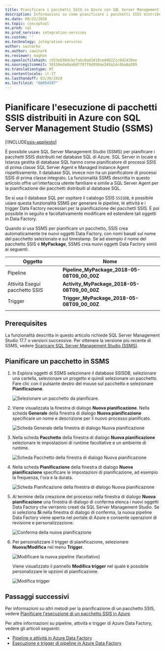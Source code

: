 ```yaml
---
title: Pianificare i pacchetti SSIS in Azure con SQL Server Management Studio | Microsoft Docs
description: Informazioni su come pianificare i pacchetti SSIS distribuiti al database SQL di Azure tramite il comando Pianifica in SQL Server Management Studio (SSMS).
ms.date: 09/23/2018
ms.topic: conceptual
ms.prod: sql
ms.prod_service: integration-services
ms.custom: ''
ms.technology: integration-services
author: swinarko
ms.author: sawinark
ms.reviewer: maghan
ms.openlocfilehash: c553e650dcbcfabc8ad2d18ce490221c0d2439ee
ms.sourcegitcommit: 58158eda0aa0d7f87f9d958ae349a14c0ba8a209
ms.translationtype: HT
ms.contentlocale: it-IT
ms.lasthandoff: 03/30/2020
ms.locfileid: "68054597"
---
```

# <a name="schedule-the-execution-of-ssis-packages-deployed-in-azure-with-sql-server-management-studio-ssms"></a>Pianificare l'esecuzione di pacchetti SSIS distribuiti in Azure con SQL Server Management Studio (SSMS)

[!INCLUDE[ssis-appliesto](../../includes/ssis-appliesto-ssvrpluslinux-asdb-asdw-xxx.md)]



È possibile usare SQL Server Management Studio (SSMS) per pianificare i pacchetti SSIS distribuiti nel database SQL di Azure. SQL Server in locale e Istanza gestita di database SQL hanno come pianificatore di processi SSIS di prima classe SQL Server Agent e Managed Instance Agent rispettivamente. Il database SQL invece non ha un pianificatore di processi SSIS di prima classe integrato. La funzionalità SSMS descritta in questo articolo offre un'interfaccia utente familiare e simile a SQL Server Agent per la pianificazione dei pacchetti distribuiti al database SQL.

Se si usa il database SQL per ospitare il catalogo SSIS `SSISDB`, è possibile usare questa funzionalità SSMS per generare le pipeline, le attività e i trigger Data Factory necessari per la pianificazione dei pacchetti SSIS. È poi possibile in seguito e facoltativamente modificare ed estendere tali oggetti in Data Factory.

Quando si usa SSMS per pianificare un pacchetto, SSIS crea automaticamente tre nuovi oggetti Data Factory, con nomi basati sul nome del pacchetto selezionato e sul timestamp. Se ad esempio il nome del pacchetto SSIS è **MyPackage**, SSMS crea nuovi oggetti Data Factory simili ai seguenti:

| Oggetto | Nome |
|---|---|
| Pipeline | **Pipeline_MyPackage_2018-05-08T09_00_00Z** |
| Attività Esegui pacchetto SSIS | **Activity_MyPackage_2018-05-08T09_00_00Z** |
| Trigger | **Trigger_MyPackage_2018-05-08T09_00_00Z** |
|||

## <a name="prerequisites"></a>Prerequisites

La funzionalità descritta in questo articolo richiede SQL Server Management Studio 17.7 o versioni successive. Per ottenere la versione più recente di SSMS, vedere [Scaricare SQL Server Management Studio (SSMS)](../../ssms/download-sql-server-management-studio-ssms.md).

## <a name="schedule-a-package-in-ssms"></a>Pianificare un pacchetto in SSMS

1. In Esplora oggetti di SSMS selezionare il database SSISDB, selezionare una cartella, selezionare un progetto e quindi selezionare un pacchetto. Fare clic con il pulsante destro del mouse sul pacchetto e selezionare **Pianificazione**.

    ![Selezionare un pacchetto da pianificare.](media/ssis-azure-schedule-packages-ssms/schedule-ssms-image1-schedule.png)

2. Viene visualizzata la finestra di dialogo **Nuova pianificazione**. Nella scheda **Generale** della finestra di dialogo **Nuova pianificazione** specificare un nome e descrizione per il nuovo processo pianificato.

    ![Scheda Generale della finestra di dialogo Nuova pianificazione](media/ssis-azure-schedule-packages-ssms/schedule-ssms-image2-new-schedule.png)

3. Nella scheda **Pacchetto** della finestra di dialogo **Nuova pianificazione** selezionare le impostazioni di runtime facoltative e un ambiente di runtime.

    ![Scheda Pacchetto della finestra di dialogo Nuova pianificazione](media/ssis-azure-schedule-packages-ssms/schedule-ssms-image3-new-schedule2.png)

4. Nella scheda **Pianificazione** della finestra di dialogo **Nuova pianificazione** specificare le impostazioni di pianificazione, ad esempio la frequenza, l'ora e la durata.

    ![Scheda Pianificazione della finestra di dialogo Nuova pianificazione](media/ssis-azure-schedule-packages-ssms/schedule-ssms-image4-new-schedule3.png)

5. Al termine della creazione del processo nella finestra di dialogo **Nuova pianificazione** una finestra di dialogo di conferma elenca i nuovi oggetti Data Factory che verranno creati da SQL Server Management Studio. Se si seleziona **Sì** nella finestra di dialogo di conferma, la nuova pipeline Data Factory viene aperta nel portale di Azure e consente operazioni di revisione e personalizzazione.

    ![Conferma della nuova pianificazione](media/ssis-azure-schedule-packages-ssms/schedule-ssms-image5-confirmation.png)

6. Per personalizzare il trigger di pianificazione, selezionare **Nuova/Modifica** nel menu **Trigger**.

    ![Modificare la nuova pipeline (facoltativo)](media/ssis-azure-schedule-packages-ssms/schedule-ssms-image6-edit.png)

    Viene visualizzato il pannello **Modifica trigger** nel quale è possibile personalizzare le opzioni di pianificazione.

    ![Modifica trigger](media/ssis-azure-schedule-packages-ssms/schedule-ssms-image7-edit2.png)

## <a name="next-steps"></a>Passaggi successivi

Per informazioni su altri metodi per la pianificazione di un pacchetto SSIS, vedere [Pianificare l'esecuzione di un pacchetto SSIS in Azure](ssis-azure-schedule-packages.md).

Per altre informazioni su pipeline, attività e trigger di Azure Data Factory, vedere gli articoli seguenti:
-   [Pipeline e attività in Azure Data Factory](https://docs.microsoft.com/azure/data-factory/concepts-pipelines-activities)
-   [Esecuzione e trigger di pipeline in Azure Data Factory](https://docs.microsoft.com/azure/data-factory/concepts-pipeline-execution-triggers)
